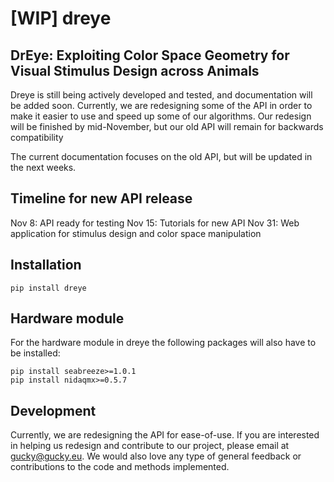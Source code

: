# [WIP] dreye

## DrEye: Exploiting Color Space Geometry for Visual Stimulus Design across Animals

Dreye is still being actively developed and tested, and documentation will be added soon. Currently, we are redesigning some of the API in order to make it easier to use and speed up some of our algorithms. Our redesign will be finished by mid-November, but our old API will remain for backwards compatibility

The current documentation focuses on the old API, but will be updated in the next weeks.

## Timeline for new API release

Nov 8: API ready for testing
Nov 15: Tutorials for new API
Nov 31: Web application for stimulus design and color space manipulation

## Installation

```
pip install dreye
```

## Hardware module

For the hardware module in dreye the following packages will also have to be installed:

```
pip install seabreeze>=1.0.1
pip install nidaqmx>=0.5.7
```

## Development

Currently, we are redesigning the API for ease-of-use. If you are interested in helping us redesign and contribute to our project, please email at gucky@gucky.eu.
We would also love any type of general feedback or contributions to the code and methods implemented.